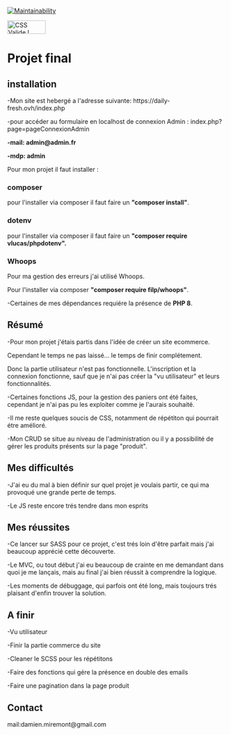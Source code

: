[![Maintainability](https://api.codeclimate.com/v1/badges/c09ad463a1e424e64812/maintainability)](https://codeclimate.com/github/DamienM-dev/Projet-final/maintainability)

<p>
<a href="http://jigsaw.w3.org/css-validator/check/referer">
    <img style="border:0;width:88px;height:31px"
        src="http://jigsaw.w3.org/css-validator/images/vcss-blue"
        alt="CSS Valide !" />
    </a>
</p>

<h1>Projet final </h1>

<h2>installation</h2>

<p>-Mon site est hebergé a l'adresse suivante: https://daily-fresh.ovh/index.php</p>

<p>-pour accéder au formulaire en localhost de connexion Admin : index.php?page=pageConnexionAdmin</p>
<p><strong>-mail: admin@admin.fr</strong></p>
<p><strong>-mdp: admin</strong></p>

<p>Pour mon projet il faut installer :</p>

<h3>composer</h3>

<p>pour l'installer via composer il faut faire un <strong>"composer install"</strong>.</p>

<h3>dotenv</h3>

<p>pour l'installer via composer il faut faire un <strong>"composer require vlucas/phpdotenv".</strong></p>

<h3>Whoops</h3>

<p>Pour ma gestion des erreurs j'ai utilisé Whoops.</p>
<p>Pour l'installer via composer <strong>"composer require filp/whoops"</strong>.</p>


<p>-Certaines de mes dépendances requiére la présence de <strong>PHP 8</strong>.</p>

<h2>Résumé</h2>

<p>-Pour mon projet j'étais partis dans l'idée de créer un site ecommerce.</p>
 <p>Cependant le temps ne pas laissé... le temps de finir complétement.</p>
<p>Donc la partie utilisateur n'est pas fonctionnelle. L'inscription et la connexion fonctionne, sauf que je n'ai pas créer la "vu utilisateur" et leurs fonctionnalités. </p>
<p>-Certaines fonctions JS, pour la gestion des paniers ont été faites, cependant je n'ai pas pu les exploiter comme je l'aurais souhaité.</p>
<p>-Il me reste quelques soucis de CSS, notamment de répétiton qui pourrait étre amélioré.</p>

<p>-Mon CRUD se situe au niveau de l'administration ou il y a possibilité de gérer les produits présents sur la page "produit".</p>

<h2>Mes difficultés</h2>

<p>-J'ai eu du mal à bien définir sur quel projet je voulais partir, ce qui ma provoqué une grande perte de temps.</p>
<p>-Le JS reste encore trés tendre dans mon esprits</p>


<h2>Mes réussites</h2>

<p>-Ce lancer sur SASS pour ce projet, c'est trés loin d'être parfait mais j'ai beaucoup apprécié cette découverte.</p>
<p>-Le MVC, ou tout début j'ai eu beaucoup de crainte en me demandant dans quoi je me lançais, mais au final j'ai bien réussit à comprendre la logique.</p>
<p>-Les moments de débuggage, qui parfois ont été long, mais toujours trés plaisant d'enfin trouver la solution.</p>

<h2>A finir</h2>

<p>-Vu utilisateur</p>
<p>-Finir la partie commerce du site</p>
<p>-Cleaner le SCSS pour les répétitons</p>
<p>-Faire des fonctions qui gére la présence en double des emails</p>
<p>-Faire une pagination dans la page produit</p>

<h2>Contact</h2>

<p>mail:damien.miremont@gmail.com</p>